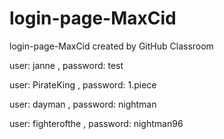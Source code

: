 # login-page-MaxCid
login-page-MaxCid created by GitHub Classroom
 
  user: janne , password: test
  
  user: PirateKing , password: 1.piece
  
  user: dayman , password: nightman
  
  user: fighterofthe , password: nightman96
